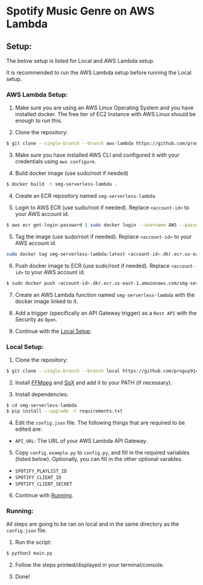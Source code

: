 # Spotify Music Genre on AWS Lambda

## Setup:
The below setup is listed for Local and AWS Lambda setup.

It is recommended to run the AWS Lambda setup before running the Local setup.

### AWS Lambda Setup:
1. Make sure you are using an AWS Linux Operating System and you have installed docker. The free tier of EC2 Instance with AWS Linux should be enough to run this.

2. Clone the repository:
```bash
$ git clone --single-branch --branch aws-lambda https://github.com/proguy914629bot/smg-serverless-lambda
```

3. Make sure you have installed AWS CLI and configured it with your credentials using `aws configure`.

3. Build docker image (use sudo/root if needed)
```bash
$ docker build -t smg-serverless-lambda .
```

4. Create an ECR repository named `smg-serverless-lambda`

4. Login to AWS ECR (use sudo/root if needed). Replace `<account-id>` to your AWS account id.
```bash
$ aws ecr get-login-password | sudo docker login --username AWS --password-stdin <account-id>.dkr.ecr.us-east-1.amazonaws.com
```

5. Tag the image (use sudo/root if needed). Replace `<account-id>` to your AWS account id.
```bash
sudo docker tag smg-serverless-lambda:latest <account-id>.dkr.ecr.us-east-1.amazonaws.com/smg-serverless-lambda:latest
```

6. Push docker image to ECR (use sudo/root if needed). Replace `<account-id>` to your AWS account id.
```bash
$ sudo docker push <account-id>.dkr.ecr.us-east-1.amazonaws.com/smg-serverless-lambda:latest
```

7. Create an AWS Lambda function named `smg-serverless-lambda` with the docker image linked to it.

8. Add a trigger (specifically an API Gateway trigger) as a `Rest API` with the Security as `Open`.

9. Continue with the [Local Setup](#local-setup).

### Local Setup:
1. Clone the repository:
```bash 
$ git clone --single-branch --branch local https://github.com/proguy914629bot/smg-serverless-lambda
```

2. Install [FFMpeg](https://ffmpeg.org/download.html) and [SoX](http://sox.sourceforge.net/) and add it to your PATH (if necessary).

3. Install dependencies:
```bash
$ cd smg-serverless-lambda
$ pip install --upgrade -r requirements.txt
```

4. Edit the `config.json` file. The following things that are required to be edited are:
- `API_URL`: The URL of your AWS Lambda API Gateway.

5. Copy `config.example.py` to `config.py`, and fill in the required variables (listed below). Optionally, you can fill in the other optional varables.
- `SPOTIFY_PLAYLIST_ID`
- `SPOTIFY_CLIENT_ID`
- `SPOTIFY_CLIENT_SECRET`


6. Continue with [Running](#running).

### Running:
All steps are going to be ran on local and in the same directory as the `config.json` file.

1. Run the script:
```bash
$ python3 main.py
```

2. Follow the steps printed/displayed in your terminal/console.

3. Done!
